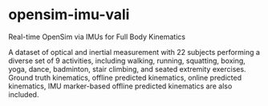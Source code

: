 # opensim-imu-vali
Real-time OpenSim via IMUs for Full Body Kinematics

A dataset of optical and inertial measurement with 22 subjects performing a diverse set of 9 activities, including walking, running, squatting, boxing, yoga, dance, badminton, stair climbing, and seated extremity exercises. Ground truth kinematics, offline predicted kinematics, online predicted kinematics, IMU marker-based offline predicted kinematics are also included.
